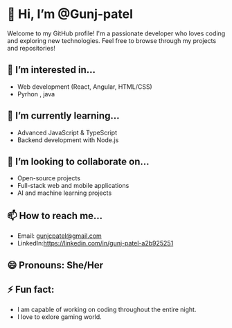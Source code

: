 # 👋 Hi, I’m @Gunj-patel

Welcome to my GitHub profile! I'm a passionate developer who loves coding and exploring new technologies. 
Feel free to browse through my projects and repositories!

## 👀 I’m interested in...
- Web development (React, Angular, HTML/CSS)
- Pyrhon , java
 
## 🌱 I’m currently learning...
- Advanced JavaScript & TypeScript
- Backend development with Node.js

## 💞️ I’m looking to collaborate on...
- Open-source projects
- Full-stack web and mobile applications
- AI and machine learning projects

## 📫 How to reach me...
- Email: gunjcpatel@gmail.com
- LinkedIn:https://linkedin.com/in/gunj-patel-a2b925251

## 😄 Pronouns: She/Her

## ⚡ Fun fact:
- I am capable of working on coding throughout the entire night.
- I love to exlore gaming world.


<!---
Gunj-patel/Gunj-patel is a ✨ special ✨ repository because its `README.md` (this file) appears on your GitHub profile.
You can click the Preview link to take a look at your changes.
--->
